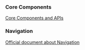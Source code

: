 ### Core Components

[Core Components and APIs](https://reactnative.dev/docs/components-and-apis)

### Navigation

[Official document about Navigation](https://reactnative.dev/docs/navigation)
